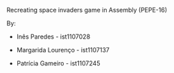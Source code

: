 Recreating space invaders game in Assembly (PEPE-16)

By:

- Inês Paredes - ist1107028

- Margarida Lourenço - ist1107137

- Patrícia Gameiro - ist1107245
